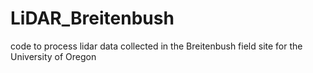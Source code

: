 # LiDAR_Breitenbush
code to process lidar data collected in the Breitenbush field site for the University of Oregon
